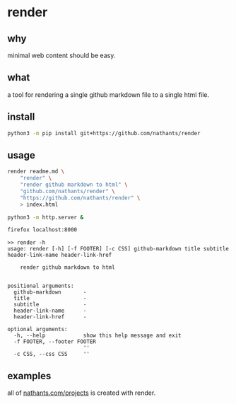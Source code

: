 # render

## why

minimal web content should be easy.

## what

a tool for rendering a single github markdown file to a single html file.

## install

```bash
python3 -m pip install git+https://github.com/nathants/render
```

## usage

```bash
render readme.md \
    "render" \
    "render github markdown to html" \
    "github.com/nathants/render" \
    "https://github.com/nathants/render" \
    > index.html

python3 -m http.server &

firefox localhost:8000
```

```
>> render -h
usage: render [-h] [-f FOOTER] [-c CSS] github-markdown title subtitle header-link-name header-link-href

    render github markdown to html


positional arguments:
  github-markdown       -
  title                 -
  subtitle              -
  header-link-name      -
  header-link-href      -

optional arguments:
  -h, --help            show this help message and exit
  -f FOOTER, --footer FOOTER
                        ''
  -c CSS, --css CSS     ''
```

## examples

all of [nathants.com/projects](https://nathants.com/projects) is created with render.
